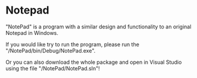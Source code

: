 # Notepad

"NotePad" is a program with a similar design and functionality to an original Notepad in Windows.

If you would like try to run the program, please run the "/NotePad/bin/Debug/NotePad.exe".

Or you can also download the whole package and open in Visual Studio using the file "/NotePad/NotePad.sln"!
